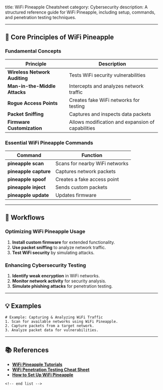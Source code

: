 title: WiFi Pineapple Cheatsheet
category: Cybersecurity
description: A structured reference guide for WiFi Pineapple, including setup, commands, and penetration testing techniques.

---

## 🔧 **Core Principles of WiFi Pineapple**

### **Fundamental Concepts**

| Principle                           | Description                                       |
| ----------------------------------- | ------------------------------------------------- |
| **Wireless Network Auditing** | Tests WiFi security vulnerabilities               |
| **Man-in-the-Middle Attacks** | Intercepts and analyzes network traffic           |
| **Rogue Access Points**       | Creates fake WiFi networks for testing            |
| **Packet Sniffing**           | Captures and inspects data packets                |
| **Firmware Customization**    | Allows modification and expansion of capabilities |

### **Essential WiFi Pineapple Commands**

| Command                     | Function                       |
| --------------------------- | ------------------------------ |
| **pineapple scan**    | Scans for nearby WiFi networks |
| **pineapple capture** | Captures network packets       |
| **pineapple spoof**   | Creates a fake access point    |
| **pineapple inject**  | Sends custom packets           |
| **pineapple update**  | Updates firmware               |

---

## 🔄 **Workflows**

### **Optimizing WiFi Pineapple Usage**

1. **Install custom firmware** for extended functionality.
2. **Use packet sniffing** to analyze network traffic.
3. **Test WiFi security** by simulating attacks.

### **Enhancing Cybersecurity Testing**

1. **Identify weak encryption** in WiFi networks.
2. **Monitor network activity** for security analysis.
3. **Simulate phishing attacks** for penetration testing.

---

## 💡 **Examples**

```plaintext
# Example: Capturing & Analyzing WiFi Traffic
1. Scan for available networks using WiFi Pineapple.  
2. Capture packets from a target network.  
3. Analyze packet data for vulnerabilities.  
```

---

## 📚 **References**

- **[WiFi Pineapple Tutorials](https://dr.lib.iastate.edu/bitstreams/9535b8f9-7875-4797-8a58-89af393dc3cd/download)**
- **[WiFi Penetration Testing Cheat Sheet](https://github.com/ivan-sincek/wifi-penetration-testing-cheat-sheet)**
- **[How to Set Up WiFi Pineapple](https://ryandinho.me/2019/06/08/how-to-set-up-wifi-pineapple-nano.html)**

```
<!-- end list -->
```
